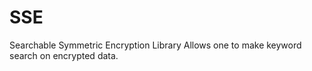 # SSE

Searchable Symmetric Encryption Library
Allows one to make keyword search on encrypted data.
